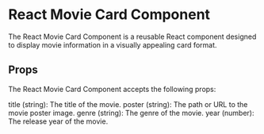 # React Movie Card Component

The React Movie Card Component is a reusable React component designed to display movie information in a visually appealing card format.

## Props

The React Movie Card Component accepts the following props:

title (string): The title of the movie.
poster (string): The path or URL to the movie poster image.
genre (string): The genre of the movie.
year (number): The release year of the movie.
